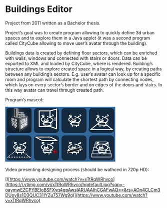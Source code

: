 # Buildings Editor

Project from 2011 written as a Bachelor thesis.

Project’s goal was to create program allowing to quickly define 3d urban spaces and to explore them in a Java applet (it was a second program called CityCube allowing to move user’s avatar through the building).

Buildings data is created by defining floor sectors, which can be enriched with walls, windows and connected with stairs or doors. Data can be exported to XML and loaded by CityCube, where is rendered. Building’s structure allows to explore created space in a logical way, by creating paths between any building’s sectors. E.g. user’s avatar can look up for a specific room and program will calculate the shortest path by connecting nodes, which lays on every sector’s border and on edges of the doors and stairs. In this way avatar can travel through created path.

Program’s mascot:

![pig](./pig.jpg)

Video presenting designing process (should be wathced in 720p HD):

[![https://www.youtube.com/watch?v=xTtRqWRhvco](https://i.ytimg.com/vi/xTtRqWRhvco/hqdefault.jpg?sqp=-oaymwEZCPYBEIoBSFXyq4qpAwsIARUAAIhCGAFwAQ==&rs=AOn4CLCm3DUoy8s1D3QUC31IYZu757Wg9g)](https://www.youtube.com/watch?v=xTtRqWRhvco)
